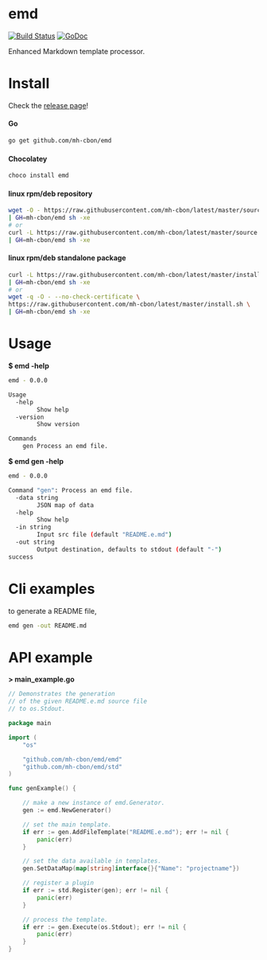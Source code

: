 # emd

[![Build Status](https://travis-ci.org/mh-cbon/emd.svg?branch=master)](https://travis-ci.org/mh-cbon/emd)
[![GoDoc](https://godoc.org/github.com/mh-cbon/emd?status.svg)](http://godoc.org/github.com/mh-cbon/emd)


Enhanced Markdown template processor.


# Install

Check the [release page](https://github.com/mh-cbon/emd/releases)!

#### Go

```sh
go get github.com/mh-cbon/emd
```


#### Chocolatey

```sh
choco install emd
```

#### linux rpm/deb repository

```sh
wget -O - https://raw.githubusercontent.com/mh-cbon/latest/master/source.sh \
| GH=mh-cbon/emd sh -xe
# or
curl -L https://raw.githubusercontent.com/mh-cbon/latest/master/source.sh \
| GH=mh-cbon/emd sh -xe
```

#### linux rpm/deb standalone package

```sh
curl -L https://raw.githubusercontent.com/mh-cbon/latest/master/install.sh \
| GH=mh-cbon/emd sh -xe
# or
wget -q -O - --no-check-certificate \
https://raw.githubusercontent.com/mh-cbon/latest/master/install.sh \
| GH=mh-cbon/emd sh -xe
```

# Usage


__$ emd -help__
```sh
emd - 0.0.0

Usage
  -help
    	Show help
  -version
    	Show version

Commands
	gen	Process an emd file.
```


__$ emd gen -help__
```sh
emd - 0.0.0

Command "gen": Process an emd file.
  -data string
    	JSON map of data
  -help
    	Show help
  -in string
    	Input src file (default "README.e.md")
  -out string
    	Output destination, defaults to stdout (default "-")
success
```

# Cli examples

to generate a README file,
```sh
emd gen -out README.md
```

# API example


__> main_example.go__
```go
// Demonstrates the generation
// of the given README.e.md source file
// to os.Stdout.

package main

import (
	"os"

	"github.com/mh-cbon/emd/emd"
	"github.com/mh-cbon/emd/std"
)

func genExample() {

	// make a new instance of emd.Generator.
	gen := emd.NewGenerator()

	// set the main template.
	if err := gen.AddFileTemplate("README.e.md"); err != nil {
		panic(err)
	}

	// set the data available in templates.
	gen.SetDataMap(map[string]interface{}{"Name": "projectname"})

	// register a plugin
	if err := std.Register(gen); err != nil {
		panic(err)
	}

	// process the template.
	if err := gen.Execute(os.Stdout); err != nil {
		panic(err)
	}
}
```

